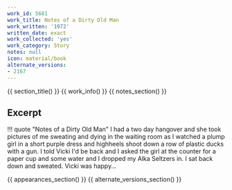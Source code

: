 ```yaml
---
work_id: 5681
work_title: Notes of a Dirty Old Man
work_written: '1972'
written_date: exact
work_collected: 'yes'
work_category: Story
notes: null
icon: material/book
alternate_versions:
- 2167
---
```


{{ section_title() }}
{{ work_info() }}
{{ notes_section() }}
## Excerpt
!!! quote "Notes of a Dirty Old Man"
    I had a two day hangover and she took pictures of me sweating and dying in the waiting room as I watched a plump girl in a short purple dress and highheels shoot down a row of plastic ducks with a gun. I told Vicki I'd be back and I asked the girl at the counter for a paper cup and some water and I dropped my Alka Seltzers in. I sat back down and sweated.
    Vicki was happy...

{{ appearances_section() }}
{{ alternate_versions_section() }}
